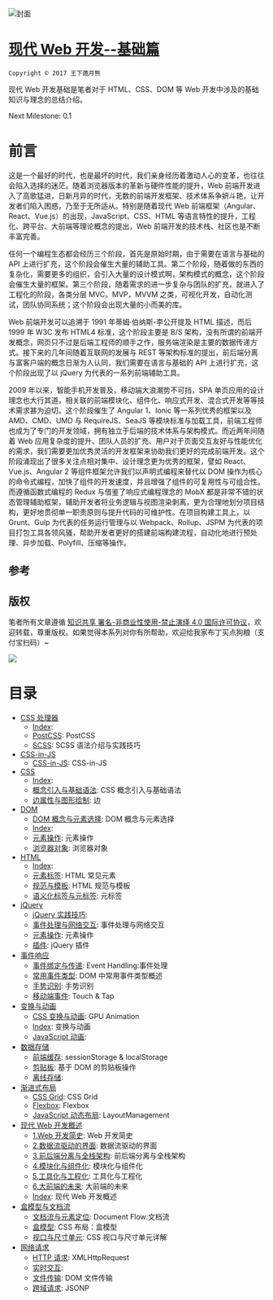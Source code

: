 ![封面](https://parg.co/UdD)

# [现代 Web 开发--基础篇](https://parg.co/UHU)

`Copyright © 2017 王下邀月熊`

现代 Web 开发基础是笔者对于 HTML、CSS、DOM 等 Web 开发中涉及的基础知识与理念的总结介绍。

Next Milestone: 0.1

# 前言

这是一个最好的时代，也是最坏的时代，我们亲身经历着激动人心的变革，也往往会陷入选择的迷茫。随着浏览器版本的革新与硬件性能的提升，Web 前端开发进入了高歌猛进，日新月异的时代，无数的前端开发框架、技术体系争妍斗艳，让开发者们陷入困惑，乃至于无所适从。特别是随着现代 Web 前端框架（Angular、React、Vue.js）的出现，JavaScript、CSS、HTML 等语言特性的提升，工程化、跨平台、大前端等理论概念的提出，Web 前端开发的技术栈、社区也是不断丰富完善。

任何一个编程生态都会经历三个阶段，首先是原始时期，由于需要在语言与基础的 API 上进行扩充，这个阶段会催生大量的辅助工具。第二个阶段，随着做的东西的复杂化，需要更多的组织，会引入大量的设计模式啊，架构模式的概念，这个阶段会催生大量的框架。第三个阶段，随着需求的进一步复杂与团队的扩充，就进入了工程化的阶段，各类分层 MVC，MVP，MVVM 之类，可视化开发，自动化测试，团队协同系统；这个阶段会出现大量的小而美的库。

Web 前端开发可以追溯于 1991 年蒂姆·伯纳斯-李公开提及 HTML 描述，而后 1999 年 W3C 发布 HTML4 标准，这个阶段主要是 B/S 架构，没有所谓的前端开发概念，网页只不过是后端工程师的顺手之作，服务端渲染是主要的数据传递方式。接下来的几年间随着互联网的发展与 REST 等架构标准的提出，前后端分离与富客户端的概念日渐为人认同，我们需要在语言与基础的 API 上进行扩充，这个阶段出现了以 jQuery 为代表的一系列前端辅助工具。

2009 年以来，智能手机开发普及，移动端大浪潮势不可挡，SPA 单页应用的设计理念也大行其道，相关联的前端模块化、组件化、响应式开发、混合式开发等等技术需求甚为迫切。这个阶段催生了 Angular 1、Ionic 等一系列优秀的框架以及 AMD、CMD、UMD 与 RequireJS、SeaJS 等模块标准与加载工具，前端工程师也成为了专门的开发领域，拥有独立于后端的技术体系与架构模式。而近两年间随着 Web 应用复杂度的提升、团队人员的扩充、用户对于页面交互友好与性能优化的需求，我们需要更加优秀灵活的开发框架来协助我们更好的完成前端开发。这个阶段涌现出了很多关注点相对集中、设计理念更为优秀的框架，譬如 React、Vue.js、Angular 2 等组件框架允许我们以声明式编程来替代以 DOM 操作为核心的命令式编程，加快了组件的开发速度，并且增强了组件的可复用性与可组合性。而遵循函数式编程的 Redux 与借鉴了响应式编程理念的 MobX 都是非常不错的状态管理辅助框架，辅助开发者将业务逻辑与视图渲染剥离，更为合理地划分项目结构，更好地贯彻单一职责原则与提升代码的可维护性。在项目构建工具上，以 Grunt、Gulp 为代表的任务运行管理与以 Webpack、Rollup、JSPM 为代表的项目打包工具各领风骚，帮助开发者更好的搭建前端构建流程，自动化地进行预处理、异步加载、Polyfill、压缩等操作。

## 参考

## 版权

笔者所有文章遵循 [知识共享 署名-非商业性使用-禁止演绎 4.0 国际许可协议](https://creativecommons.org/licenses/by-nc-nd/4.0/deed.zh)，欢迎转载，尊重版权。如果觉得本系列对你有所帮助，欢迎给我家布丁买点狗粮（支付宝扫码）~

![](https://github.com/wxyyxc1992/OSS/blob/master/2017/8/1/Buding.jpg?raw=true)

# 目录

* [CSS 处理器](https://github.com/wxyyxc1992/Web-Development-And-Engineering-Practices/Modern-Web-Development-Foundation/CSS%20%E5%A4%84%E7%90%86%E5%99%A8/Index.md)
  * [Index](https://github.com/wxyyxc1992/Web-Development-And-Engineering-Practices/blob/master/Modern-Web-Development-Foundation/CSS%20%E5%A4%84%E7%90%86%E5%99%A8/Index.md):
  * [PostCSS](https://github.com/wxyyxc1992/Web-Development-And-Engineering-Practices/blob/master/Modern-Web-Development-Foundation/CSS%20%E5%A4%84%E7%90%86%E5%99%A8/PostCSS.md): PostCSS
  * [SCSS](https://github.com/wxyyxc1992/Web-Development-And-Engineering-Practices/blob/master/Modern-Web-Development-Foundation/CSS%20%E5%A4%84%E7%90%86%E5%99%A8/SCSS.md): SCSS 语法介绍与实践技巧
* [CSS-in-JS](https://github.com/wxyyxc1992/Web-Development-And-Engineering-Practices/Modern-Web-Development-Foundation/CSS-in-JS/Index.md)
  * [CSS-in-JS](https://github.com/wxyyxc1992/Web-Development-And-Engineering-Practices/blob/master/Modern-Web-Development-Foundation/CSS-in-JS/CSS-in-JS.md): CSS-in-JS
* [CSS](https://github.com/wxyyxc1992/Web-Development-And-Engineering-Practices/Modern-Web-Development-Foundation/CSS/Index.md)
  * [Index](https://github.com/wxyyxc1992/Web-Development-And-Engineering-Practices/blob/master/Modern-Web-Development-Foundation/CSS/Index.md):
  * [概念引入与基础语法](https://github.com/wxyyxc1992/Web-Development-And-Engineering-Practices/blob/master/Modern-Web-Development-Foundation/CSS/%E6%A6%82%E5%BF%B5%E5%BC%95%E5%85%A5%E4%B8%8E%E5%9F%BA%E7%A1%80%E8%AF%AD%E6%B3%95.md): CSS 概念引入与基础语法
  * [边属性与图形绘制](https://github.com/wxyyxc1992/Web-Development-And-Engineering-Practices/blob/master/Modern-Web-Development-Foundation/CSS/%E8%BE%B9%E5%B1%9E%E6%80%A7%E4%B8%8E%E5%9B%BE%E5%BD%A2%E7%BB%98%E5%88%B6.md): 边
* [DOM](https://github.com/wxyyxc1992/Web-Development-And-Engineering-Practices/Modern-Web-Development-Foundation/DOM/Index.md)
  * [DOM 概念与元素选择](https://github.com/wxyyxc1992/Web-Development-And-Engineering-Practices/blob/master/Modern-Web-Development-Foundation/DOM/DOM%20%E6%A6%82%E5%BF%B5%E4%B8%8E%E5%85%83%E7%B4%A0%E9%80%89%E6%8B%A9.md): DOM 概念与元素选择
  * [Index](https://github.com/wxyyxc1992/Web-Development-And-Engineering-Practices/blob/master/Modern-Web-Development-Foundation/DOM/Index.md):
  * [元素操作](https://github.com/wxyyxc1992/Web-Development-And-Engineering-Practices/blob/master/Modern-Web-Development-Foundation/DOM/%E5%85%83%E7%B4%A0%E6%93%8D%E4%BD%9C.md): 元素操作
  * [浏览器对象](https://github.com/wxyyxc1992/Web-Development-And-Engineering-Practices/blob/master/Modern-Web-Development-Foundation/DOM/%E6%B5%8F%E8%A7%88%E5%99%A8%E5%AF%B9%E8%B1%A1.md): 浏览器对象
* [HTML](https://github.com/wxyyxc1992/Web-Development-And-Engineering-Practices/Modern-Web-Development-Foundation/HTML/Index.md)
  * [Index](https://github.com/wxyyxc1992/Web-Development-And-Engineering-Practices/blob/master/Modern-Web-Development-Foundation/HTML/Index.md):
  * [元素标签](https://github.com/wxyyxc1992/Web-Development-And-Engineering-Practices/blob/master/Modern-Web-Development-Foundation/HTML/%E5%85%83%E7%B4%A0%E6%A0%87%E7%AD%BE.md): HTML 常见元素
  * [规范与模板](https://github.com/wxyyxc1992/Web-Development-And-Engineering-Practices/blob/master/Modern-Web-Development-Foundation/HTML/%E8%A7%84%E8%8C%83%E4%B8%8E%E6%A8%A1%E6%9D%BF.md): HTML 规范与模板
  * [语义化标签与元标签](https://github.com/wxyyxc1992/Web-Development-And-Engineering-Practices/blob/master/Modern-Web-Development-Foundation/HTML/%E8%AF%AD%E4%B9%89%E5%8C%96%E6%A0%87%E7%AD%BE%E4%B8%8E%E5%85%83%E6%A0%87%E7%AD%BE.md): 元标签
* [jQuery](https://github.com/wxyyxc1992/Web-Development-And-Engineering-Practices/Modern-Web-Development-Foundation/jQuery/Index.md)
  * [jQuery 实践技巧](https://github.com/wxyyxc1992/Web-Development-And-Engineering-Practices/blob/master/Modern-Web-Development-Foundation/jQuery/jQuery%20%E5%AE%9E%E8%B7%B5%E6%8A%80%E5%B7%A7.md):
  * [事件处理与网络交互](https://github.com/wxyyxc1992/Web-Development-And-Engineering-Practices/blob/master/Modern-Web-Development-Foundation/jQuery/%E4%BA%8B%E4%BB%B6%E5%A4%84%E7%90%86%E4%B8%8E%E7%BD%91%E7%BB%9C%E4%BA%A4%E4%BA%92.md): 事件处理与网络交互
  * [元素操作](https://github.com/wxyyxc1992/Web-Development-And-Engineering-Practices/blob/master/Modern-Web-Development-Foundation/jQuery/%E5%85%83%E7%B4%A0%E6%93%8D%E4%BD%9C.md): 元素操作
  * [插件](https://github.com/wxyyxc1992/Web-Development-And-Engineering-Practices/blob/master/Modern-Web-Development-Foundation/jQuery/%E6%8F%92%E4%BB%B6.md): jQuery 插件
* [事件响应](https://github.com/wxyyxc1992/Web-Development-And-Engineering-Practices/Modern-Web-Development-Foundation/%E4%BA%8B%E4%BB%B6%E5%93%8D%E5%BA%94/Index.md)
  * [事件绑定与传递](https://github.com/wxyyxc1992/Web-Development-And-Engineering-Practices/blob/master/Modern-Web-Development-Foundation/%E4%BA%8B%E4%BB%B6%E5%93%8D%E5%BA%94/%E4%BA%8B%E4%BB%B6%E7%BB%91%E5%AE%9A%E4%B8%8E%E4%BC%A0%E9%80%92.md): Event Handling:事件处理
  * [常用事件类型](https://github.com/wxyyxc1992/Web-Development-And-Engineering-Practices/blob/master/Modern-Web-Development-Foundation/%E4%BA%8B%E4%BB%B6%E5%93%8D%E5%BA%94/%E5%B8%B8%E7%94%A8%E4%BA%8B%E4%BB%B6%E7%B1%BB%E5%9E%8B.md): DOM 中常用事件类型概述
  * [手势识别](https://github.com/wxyyxc1992/Web-Development-And-Engineering-Practices/blob/master/Modern-Web-Development-Foundation/%E4%BA%8B%E4%BB%B6%E5%93%8D%E5%BA%94/%E6%89%8B%E5%8A%BF%E8%AF%86%E5%88%AB.md): 手势识别
  * [移动端事件](https://github.com/wxyyxc1992/Web-Development-And-Engineering-Practices/blob/master/Modern-Web-Development-Foundation/%E4%BA%8B%E4%BB%B6%E5%93%8D%E5%BA%94/%E7%A7%BB%E5%8A%A8%E7%AB%AF%E4%BA%8B%E4%BB%B6.md): Touch & Tap
* [变换与动画](https://github.com/wxyyxc1992/Web-Development-And-Engineering-Practices/Modern-Web-Development-Foundation/%E5%8F%98%E6%8D%A2%E4%B8%8E%E5%8A%A8%E7%94%BB/Index.md)
  * [CSS 变换与动画](https://github.com/wxyyxc1992/Web-Development-And-Engineering-Practices/blob/master/Modern-Web-Development-Foundation/%E5%8F%98%E6%8D%A2%E4%B8%8E%E5%8A%A8%E7%94%BB/CSS%20%E5%8F%98%E6%8D%A2%E4%B8%8E%E5%8A%A8%E7%94%BB.md): GPU Animation
  * [Index](https://github.com/wxyyxc1992/Web-Development-And-Engineering-Practices/blob/master/Modern-Web-Development-Foundation/%E5%8F%98%E6%8D%A2%E4%B8%8E%E5%8A%A8%E7%94%BB/Index.md): 变换与动画
  * [JavaScript 动画](https://github.com/wxyyxc1992/Web-Development-And-Engineering-Practices/blob/master/Modern-Web-Development-Foundation/%E5%8F%98%E6%8D%A2%E4%B8%8E%E5%8A%A8%E7%94%BB/JavaScript%20%E5%8A%A8%E7%94%BB.md):
* [数据存储](https://github.com/wxyyxc1992/Web-Development-And-Engineering-Practices/Modern-Web-Development-Foundation/%E6%95%B0%E6%8D%AE%E5%AD%98%E5%82%A8/Index.md)
  * [前端缓存](https://github.com/wxyyxc1992/Web-Development-And-Engineering-Practices/blob/master/Modern-Web-Development-Foundation/%E6%95%B0%E6%8D%AE%E5%AD%98%E5%82%A8/%E5%89%8D%E7%AB%AF%E7%BC%93%E5%AD%98.md): sessionStorage & localStorage
  * [剪贴板](https://github.com/wxyyxc1992/Web-Development-And-Engineering-Practices/blob/master/Modern-Web-Development-Foundation/%E6%95%B0%E6%8D%AE%E5%AD%98%E5%82%A8/%E5%89%AA%E8%B4%B4%E6%9D%BF.md): 基于 DOM 的剪贴板操作
  * [离线存储](https://github.com/wxyyxc1992/Web-Development-And-Engineering-Practices/blob/master/Modern-Web-Development-Foundation/%E6%95%B0%E6%8D%AE%E5%AD%98%E5%82%A8/%E7%A6%BB%E7%BA%BF%E5%AD%98%E5%82%A8.md):
* [渐进式布局](https://github.com/wxyyxc1992/Web-Development-And-Engineering-Practices/Modern-Web-Development-Foundation/%E6%B8%90%E8%BF%9B%E5%BC%8F%E5%B8%83%E5%B1%80/Index.md)
  * [CSS Grid](https://github.com/wxyyxc1992/Web-Development-And-Engineering-Practices/blob/master/Modern-Web-Development-Foundation/%E6%B8%90%E8%BF%9B%E5%BC%8F%E5%B8%83%E5%B1%80/CSS%20Grid.md): CSS Grid
  * [Flexbox](https://github.com/wxyyxc1992/Web-Development-And-Engineering-Practices/blob/master/Modern-Web-Development-Foundation/%E6%B8%90%E8%BF%9B%E5%BC%8F%E5%B8%83%E5%B1%80/Flexbox.md): Flexbox
  * [JavaScript 动态布局](https://github.com/wxyyxc1992/Web-Development-And-Engineering-Practices/blob/master/Modern-Web-Development-Foundation/%E6%B8%90%E8%BF%9B%E5%BC%8F%E5%B8%83%E5%B1%80/JavaScript%20%E5%8A%A8%E6%80%81%E5%B8%83%E5%B1%80.md): LayoutManagement
* [现代 Web 开发概述](https://github.com/wxyyxc1992/Web-Development-And-Engineering-Practices/Modern-Web-Development-Foundation/%E7%8E%B0%E4%BB%A3%20Web%20%E5%BC%80%E5%8F%91%E6%A6%82%E8%BF%B0/Index.md)
  * [1.Web 开发简史](https://github.com/wxyyxc1992/Web-Development-And-Engineering-Practices/blob/master/Modern-Web-Development-Foundation/%E7%8E%B0%E4%BB%A3%20Web%20%E5%BC%80%E5%8F%91%E6%A6%82%E8%BF%B0/1.Web%20%E5%BC%80%E5%8F%91%E7%AE%80%E5%8F%B2.md): Web 开发简史
  * [2.数据流驱动的界面](https://github.com/wxyyxc1992/Web-Development-And-Engineering-Practices/blob/master/Modern-Web-Development-Foundation/%E7%8E%B0%E4%BB%A3%20Web%20%E5%BC%80%E5%8F%91%E6%A6%82%E8%BF%B0/2.%E6%95%B0%E6%8D%AE%E6%B5%81%E9%A9%B1%E5%8A%A8%E7%9A%84%E7%95%8C%E9%9D%A2.md): 数据流驱动的界面
  * [3.前后端分离与全栈架构](https://github.com/wxyyxc1992/Web-Development-And-Engineering-Practices/blob/master/Modern-Web-Development-Foundation/%E7%8E%B0%E4%BB%A3%20Web%20%E5%BC%80%E5%8F%91%E6%A6%82%E8%BF%B0/3.%E5%89%8D%E5%90%8E%E7%AB%AF%E5%88%86%E7%A6%BB%E4%B8%8E%E5%85%A8%E6%A0%88%E6%9E%B6%E6%9E%84.md): 前后端分离与全栈架构
  * [4.模块化与组件化](https://github.com/wxyyxc1992/Web-Development-And-Engineering-Practices/blob/master/Modern-Web-Development-Foundation/%E7%8E%B0%E4%BB%A3%20Web%20%E5%BC%80%E5%8F%91%E6%A6%82%E8%BF%B0/4.%E6%A8%A1%E5%9D%97%E5%8C%96%E4%B8%8E%E7%BB%84%E4%BB%B6%E5%8C%96.md): 模块化与组件化
  * [5.工具化与工程化](https://github.com/wxyyxc1992/Web-Development-And-Engineering-Practices/blob/master/Modern-Web-Development-Foundation/%E7%8E%B0%E4%BB%A3%20Web%20%E5%BC%80%E5%8F%91%E6%A6%82%E8%BF%B0/5.%E5%B7%A5%E5%85%B7%E5%8C%96%E4%B8%8E%E5%B7%A5%E7%A8%8B%E5%8C%96.md): 工具化与工程化
  * [6.大前端的未来](https://github.com/wxyyxc1992/Web-Development-And-Engineering-Practices/blob/master/Modern-Web-Development-Foundation/%E7%8E%B0%E4%BB%A3%20Web%20%E5%BC%80%E5%8F%91%E6%A6%82%E8%BF%B0/6.%E5%A4%A7%E5%89%8D%E7%AB%AF%E7%9A%84%E6%9C%AA%E6%9D%A5.md): 大前端的未来
  * [Index](https://github.com/wxyyxc1992/Web-Development-And-Engineering-Practices/blob/master/Modern-Web-Development-Foundation/%E7%8E%B0%E4%BB%A3%20Web%20%E5%BC%80%E5%8F%91%E6%A6%82%E8%BF%B0/Index.md): 现代 Web 开发概述
* [盒模型与文档流](https://github.com/wxyyxc1992/Web-Development-And-Engineering-Practices/Modern-Web-Development-Foundation/%E7%9B%92%E6%A8%A1%E5%9E%8B%E4%B8%8E%E6%96%87%E6%A1%A3%E6%B5%81/Index.md)
  * [文档流与元素定位](https://github.com/wxyyxc1992/Web-Development-And-Engineering-Practices/blob/master/Modern-Web-Development-Foundation/%E7%9B%92%E6%A8%A1%E5%9E%8B%E4%B8%8E%E6%96%87%E6%A1%A3%E6%B5%81/%E6%96%87%E6%A1%A3%E6%B5%81%E4%B8%8E%E5%85%83%E7%B4%A0%E5%AE%9A%E4%BD%8D.md): Document Flow:文档流
  * [盒模型](https://github.com/wxyyxc1992/Web-Development-And-Engineering-Practices/blob/master/Modern-Web-Development-Foundation/%E7%9B%92%E6%A8%A1%E5%9E%8B%E4%B8%8E%E6%96%87%E6%A1%A3%E6%B5%81/%E7%9B%92%E6%A8%A1%E5%9E%8B.md): CSS 布局：盒模型
  * [视口与尺寸单元](https://github.com/wxyyxc1992/Web-Development-And-Engineering-Practices/blob/master/Modern-Web-Development-Foundation/%E7%9B%92%E6%A8%A1%E5%9E%8B%E4%B8%8E%E6%96%87%E6%A1%A3%E6%B5%81/%E8%A7%86%E5%8F%A3%E4%B8%8E%E5%B0%BA%E5%AF%B8%E5%8D%95%E5%85%83.md): CSS 视口与尺寸单元详解
* [网络请求](https://github.com/wxyyxc1992/Web-Development-And-Engineering-Practices/Modern-Web-Development-Foundation/%E7%BD%91%E7%BB%9C%E8%AF%B7%E6%B1%82/Index.md)
  * [HTTP 请求](https://github.com/wxyyxc1992/Web-Development-And-Engineering-Practices/blob/master/Modern-Web-Development-Foundation/%E7%BD%91%E7%BB%9C%E8%AF%B7%E6%B1%82/HTTP%20%E8%AF%B7%E6%B1%82.md): XMLHttpRequest
  * [实时交互](https://github.com/wxyyxc1992/Web-Development-And-Engineering-Practices/blob/master/Modern-Web-Development-Foundation/%E7%BD%91%E7%BB%9C%E8%AF%B7%E6%B1%82/%E5%AE%9E%E6%97%B6%E4%BA%A4%E4%BA%92.md):
  * [文件传输](https://github.com/wxyyxc1992/Web-Development-And-Engineering-Practices/blob/master/Modern-Web-Development-Foundation/%E7%BD%91%E7%BB%9C%E8%AF%B7%E6%B1%82/%E6%96%87%E4%BB%B6%E4%BC%A0%E8%BE%93.md): DOM 文件传输
  * [跨域请求](https://github.com/wxyyxc1992/Web-Development-And-Engineering-Practices/blob/master/Modern-Web-Development-Foundation/%E7%BD%91%E7%BB%9C%E8%AF%B7%E6%B1%82/%E8%B7%A8%E5%9F%9F%E8%AF%B7%E6%B1%82.md): JSONP
